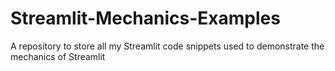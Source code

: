 # Streamlit-Mechanics-Examples
A repository to store all my Streamlit code snippets used to demonstrate the mechanics of Streamlit
